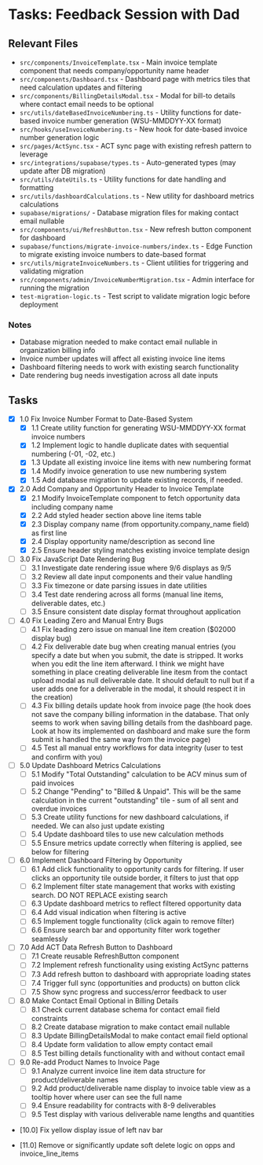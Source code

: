 # Tasks: Feedback Session with Dad

## Relevant Files

- `src/components/InvoiceTemplate.tsx` - Main invoice template component that needs company/opportunity name header
- `src/components/Dashboard.tsx` - Dashboard page with metrics tiles that need calculation updates and filtering
- `src/components/BillingDetailsModal.tsx` - Modal for bill-to details where contact email needs to be optional
- `src/utils/dateBasedInvoiceNumbering.ts` - Utility functions for date-based invoice number generation (WSU-MMDDYY-XX format)
- `src/hooks/useInvoiceNumbering.ts` - New hook for date-based invoice number generation logic
- `src/pages/ActSync.tsx` - ACT sync page with existing refresh pattern to leverage
- `src/integrations/supabase/types.ts` - Auto-generated types (may update after DB migration)
- `src/utils/dateUtils.ts` - Utility functions for date handling and formatting
- `src/utils/dashboardCalculations.ts` - New utility for dashboard metrics calculations
- `supabase/migrations/` - Database migration files for making contact email nullable
- `src/components/ui/RefreshButton.tsx` - New refresh button component for dashboard
- `supabase/functions/migrate-invoice-numbers/index.ts` - Edge Function to migrate existing invoice numbers to date-based format
- `src/utils/migrateInvoiceNumbers.ts` - Client utilities for triggering and validating migration
- `src/components/admin/InvoiceNumberMigration.tsx` - Admin interface for running the migration
- `test-migration-logic.ts` - Test script to validate migration logic before deployment

### Notes

- Database migration needed to make contact email nullable in organization billing info
- Invoice number updates will affect all existing invoice line items
- Dashboard filtering needs to work with existing search functionality
- Date rendering bug needs investigation across all date inputs

## Tasks

- [x] 1.0 Fix Invoice Number Format to Date-Based System
  - [x] 1.1 Create utility function for generating WSU-MMDDYY-XX format invoice numbers
  - [x] 1.2 Implement logic to handle duplicate dates with sequential numbering (-01, -02, etc.)
  - [x] 1.3 Update all existing invoice line items with new numbering format
  - [x] 1.4 Modify invoice generation to use new numbering system
  - [x] 1.5 Add database migration to update existing records, if needed.

- [x] 2.0 Add Company and Opportunity Header to Invoice Template
  - [x] 2.1 Modify InvoiceTemplate component to fetch opportunity data including company name
  - [x] 2.2 Add styled header section above line items table
  - [x] 2.3 Display company name (from opportunity.company_name field) as first line
  - [x] 2.4 Display opportunity name/description as second line
  - [x] 2.5 Ensure header styling matches existing invoice template design

- [ ] 3.0 Fix JavaScript Date Rendering Bug
  - [ ] 3.1 Investigate date rendering issue where 9/6 displays as 9/5
  - [ ] 3.2 Review all date input components and their value handling
  - [ ] 3.3 Fix timezone or date parsing issues in date utilities
  - [ ] 3.4 Test date rendering across all forms (manual line items, deliverable dates, etc.)
  - [ ] 3.5 Ensure consistent date display format throughout application

- [ ] 4.0 Fix Leading Zero and Manual Entry Bugs
  - [ ] 4.1 Fix leading zero issue on manual line item creation ($02000 display bug)
  - [ ] 4.2 Fix deliverable date bug when creating manual entries (you specify a date but when you submit, the date is stripped. It works when you edit the line item afterward. I think we might have something in place creating deliverable line itesm from the contact upload modal as null deliverable date. It should default to null but if a user adds one for a deliverable in the modal, it should respect it in the creation)
  - [ ] 4.3 Fix billing details update hook from invoice page (the hook does not save the company billing information in the database. That only seems to work when saving billing details from the dashboard page. Look at how its implemented on dashboard and make sure the form submit is handled the same way from the invoice page)
  - [ ] 4.5 Test all manual entry workflows for data integrity (user to test and confirm with you)

- [ ] 5.0 Update Dashboard Metrics Calculations
  - [ ] 5.1 Modify "Total Outstanding" calculation to be ACV minus sum of paid invoices
  - [ ] 5.2 Change "Pending" to "Billed & Unpaid". This will be the same calculation in the current "outstanding" tile - sum of all sent and overdue invoices
  - [ ] 5.3 Create utility functions for new dashboard calculations, if needed. We can also just update existing
  - [ ] 5.4 Update dashboard tiles to use new calculation methods
  - [ ] 5.5 Ensure metrics update correctly when filtering is applied, see below for filtering

- [ ] 6.0 Implement Dashboard Filtering by Opportunity
  - [ ] 6.1 Add click functionality to opportunity cards for filtering. If user clicks an opportunity tile outside border, it filters to just that opp
  - [ ] 6.2 Implement filter state management that works with existing search. DO NOT REPLACE existing search
  - [ ] 6.3 Update dashboard metrics to reflect filtered opportunity data
  - [ ] 6.4 Add visual indication when filtering is active
  - [ ] 6.5 Implement toggle functionality (click again to remove filter)
  - [ ] 6.6 Ensure search bar and opportunity filter work together seamlessly

- [ ] 7.0 Add ACT Data Refresh Button to Dashboard
  - [ ] 7.1 Create reusable RefreshButton component
  - [ ] 7.2 Implement refresh functionality using existing ActSync patterns
  - [ ] 7.3 Add refresh button to dashboard with appropriate loading states
  - [ ] 7.4 Trigger full sync (opportunities and products) on button click
  - [ ] 7.5 Show sync progress and success/error feedback to user

- [ ] 8.0 Make Contact Email Optional in Billing Details
  - [ ] 8.1 Check current database schema for contact email field constraints
  - [ ] 8.2 Create database migration to make contact email nullable
  - [ ] 8.3 Update BillingDetailsModal to make contact email field optional
  - [ ] 8.4 Update form validation to allow empty contact email
  - [ ] 8.5 Test billing details functionality with and without contact email

- [ ] 9.0 Re-add Product Names to Invoice Page
  - [ ] 9.1 Analyze current invoice line item data structure for product/deliverable names
  - [ ] 9.2 Add product/deliverable name display to invoice table view as a tooltip hover where user can see the full name
  - [ ] 9.4 Ensure readability for contracts with 8-9 deliverables
  - [ ] 9.5 Test display with various deliverable name lengths and quantities

- [10.0] Fix yellow display issue of left nav bar

- [11.0] Remove or significantly update soft delete logic on opps and invoice_line_items